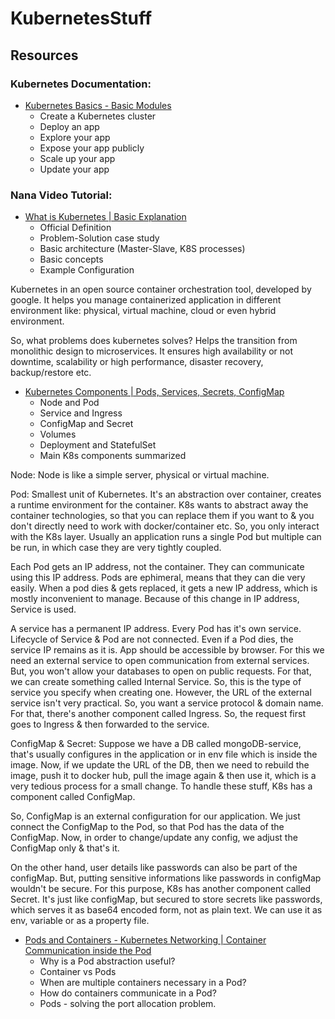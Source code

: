 # KubernetesStuff

## Resources

### Kubernetes Documentation:

* [Kubernetes Basics - Basic Modules](https://kubernetes.io/docs/tutorials/kubernetes-basics/)
  * Create a Kubernetes cluster
  * Deploy an app
  * Explore your app
  * Expose your app publicly
  * Scale up your app
  * Update your app
  
### Nana Video Tutorial:

* [What is Kubernetes | Basic Explanation](https://www.youtube.com/watch?v=VnvRFRk_51k&list=PLy7NrYWoggjziYQIDorlXjTvvwweTYoNC&index=1)
  * Official Definition
  * Problem-Solution case study
  * Basic architecture (Master-Slave, K8S processes)
  * Basic concepts
  * Example Configuration

Kubernetes in an open source container orchestration tool, developed by google. It helps you manage containerized application in different environment like: physical, virtual machine, cloud or even hybrid environment.

So, what problems does kubernetes solves? Helps the transition from monolithic design to microservices. It ensures high availability or not downtime, scalability or high performance, disaster recovery, backup/restore etc.
  
* [Kubernetes Components | Pods, Services, Secrets, ConfigMap](https://www.youtube.com/watch?v=Krpb44XR0bk&list=PLy7NrYWoggjziYQIDorlXjTvvwweTYoNC&index=2) 
  * Node and Pod
  * Service and Ingress
  * ConfigMap and Secret
  * Volumes
  * Deployment and StatefulSet
  * Main K8s components summarized

Node: Node is like a simple server, physical or virtual machine. 

Pod: Smallest unit of Kubernetes. It's an abstraction over container, creates a runtime environment for the container. K8s wants to abstract away the container technologies, so that you can replace them if you want to & you don't directly need to work with docker/container etc. So, you only interact with the K8s layer. Usually an application runs a single Pod but multiple can be run, in which case they are very tightly coupled. 

Each Pod gets an IP address, not the container. They can communicate using this IP address. Pods are ephimeral, means that they can die very easily. When a pod dies & gets replaced, it gets a new IP address, which is mostly inconvenient to manage. Because of this change in IP address, Service is used.

A service has a permanent IP address. Every Pod has it's own service. Lifecycle of Service & Pod are not connected. Even if a Pod dies, the service IP remains as it is. App should be accessible by browser. For this we need an external service to open communication from external services. But, you won't allow your databases to open on public requests. For that, we can create something called Internal Service. So, this is the type of service you specify when creating one. However, the URL of the external service isn't very practical. So, you want a service protocol & domain name. For that, there's another component called Ingress. So, the request first goes to Ingress & then forwarded to the service.

ConfigMap & Secret: Suppose we have a DB called mongoDB-service, that's usually configures in the application or in env file which is inside the image. Now, if we update the URL of the DB, then we need to rebuild the image, push it to docker hub, pull the image again & then use it, which is a very tedious process for a small change. To handle these stuff, K8s has a component called ConfigMap. 

So, ConfigMap is an external configuration for our application. We just connect the ConfigMap to the Pod, so that Pod has the data of the ConfigMap. Now, in order to change/update any config, we adjust the ConfigMap only & that's it.

On the other hand, user details like passwords can also be part of the configMap. But, putting sensitive informations like passwords in configMap wouldn't be secure. For this purpose, K8s has another component called Secret. It's just like configMap, but secured to store secrets like passwords, which serves it as base64 encoded form, not as plain text. We can use it as env, variable or as a property file.



 
* [Pods and Containers - Kubernetes Networking | Container Communication inside the Pod](https://www.youtube.com/watch?v=5cNrTU6o3Fw)
  * Why is a Pod abstraction useful?
  * Container vs Pods
  * When are multiple containers necessary in a Pod?
  * How do containers communicate in a Pod?
  * Pods - solving the port allocation problem.
